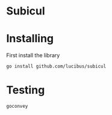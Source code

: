 # Subicul

# Installing

First install the library

```shell
go install github.com/lucibus/subicul
```

# Testing

```
goconvey
```